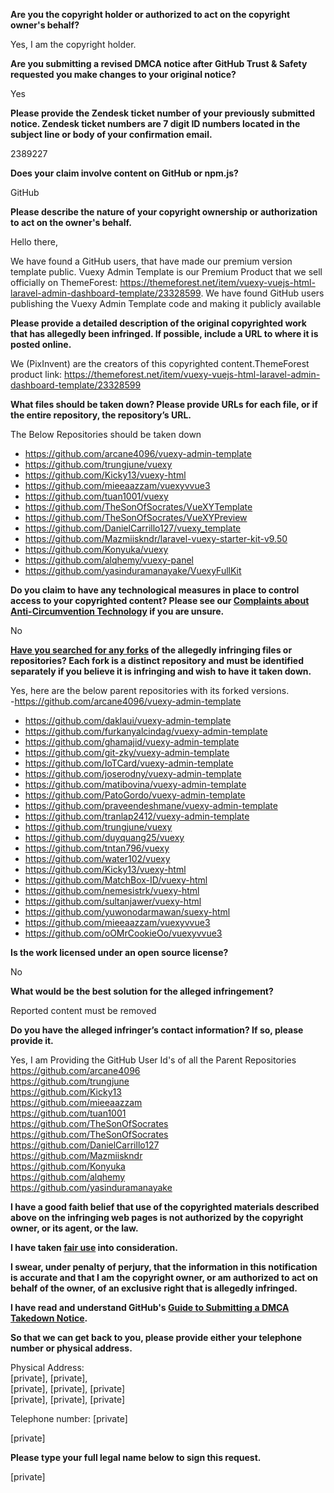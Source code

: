 **Are you the copyright holder or authorized to act on the copyright owner's behalf?**

Yes, I am the copyright holder.

**Are you submitting a revised DMCA notice after GitHub Trust & Safety requested you make changes to your original notice?**

Yes

**Please provide the Zendesk ticket number of your previously submitted notice. Zendesk ticket numbers are 7 digit ID numbers located in the subject line or body of your confirmation email.**

2389227

**Does your claim involve content on GitHub or npm.js?**

GitHub

**Please describe the nature of your copyright ownership or authorization to act on the owner's behalf.**

Hello there,

We have found a GitHub users, that have made our premium version template public. Vuexy Admin Template is our Premium Product that we sell officially on ThemeForest: https://themeforest.net/item/vuexy-vuejs-html-laravel-admin-dashboard-template/23328599. We have found GitHub users publishing the Vuexy Admin Template code and making it publicly available

**Please provide a detailed description of the original copyrighted work that has allegedly been infringed. If possible, include a URL to where it is posted online.**

We (PixInvent) are the creators of this copyrighted content.ThemeForest product link: https://themeforest.net/item/vuexy-vuejs-html-laravel-admin-dashboard-template/23328599

**What files should be taken down? Please provide URLs for each file, or if the entire repository, the repository’s URL.**

The Below Repositories should be taken down  
- https://github.com/arcane4096/vuexy-admin-template  
- https://github.com/trungjune/vuexy  
- https://github.com/Kicky13/vuexy-html  
- https://github.com/mieeaazzam/vuexyvvue3  
- https://github.com/tuan1001/vuexy  
- https://github.com/TheSonOfSocrates/VueXYTemplate  
- https://github.com/TheSonOfSocrates/VueXYPreview  
- https://github.com/DanielCarrillo127/vuexy_template  
- https://github.com/Mazmiiskndr/laravel-vuexy-starter-kit-v9.50  
- https://github.com/Konyuka/vuexy  
- https://github.com/alqhemy/vuexy-panel  
- https://github.com/yasinduramanayake/VuexyFullKit  

**Do you claim to have any technological measures in place to control access to your copyrighted content? Please see our <a href="https://docs.github.com/articles/guide-to-submitting-a-dmca-takedown-notice#complaints-about-anti-circumvention-technology">Complaints about Anti-Circumvention Technology</a> if you are unsure.**

No

**<a href="https://docs.github.com/articles/dmca-takedown-policy#b-what-about-forks-or-whats-a-fork">Have you searched for any forks</a> of the allegedly infringing files or repositories? Each fork is a distinct repository and must be identified separately if you believe it is infringing and wish to have it taken down.**

Yes, here are the below parent repositories with its forked versions.  
-https://github.com/arcane4096/vuexy-admin-template  
- https://github.com/daklaui/vuexy-admin-template  
- https://github.com/furkanyalcindag/vuexy-admin-template  
- https://github.com/ghamajid/vuexy-admin-template  
- https://github.com/git-zky/vuexy-admin-template  
- https://github.com/IoTCard/vuexy-admin-template  
- https://github.com/joserodny/vuexy-admin-template  
- https://github.com/matibovina/vuexy-admin-template  
- https://github.com/PatoGordo/vuexy-admin-template  
- https://github.com/praveendeshmane/vuexy-admin-template  
- https://github.com/tranlap2412/vuexy-admin-template  
- https://github.com/trungjune/vuexy  
- https://github.com/duyquang25/vuexy  
- https://github.com/tntan796/vuexy  
- https://github.com/water102/vuexy  
- https://github.com/Kicky13/vuexy-html  
- https://github.com/MatchBox-ID/vuexy-html  
- https://github.com/nemesistrk/vuexy-html  
- https://github.com/sultanjawer/vuexy-html  
- https://github.com/yuwonodarmawan/suexy-html  
- https://github.com/mieeaazzam/vuexyvvue3  
- https://github.com/oOMrCookieOo/vuexyvvue3  

**Is the work licensed under an open source license?**

No

**What would be the best solution for the alleged infringement?**

Reported content must be removed

**Do you have the alleged infringer’s contact information? If so, please provide it.**

Yes, I am Providing the GitHub User Id's of all the Parent Repositories  
https://github.com/arcane4096  
https://github.com/trungjune  
https://github.com/Kicky13  
https://github.com/mieeaazzam  
https://github.com/tuan1001  
https://github.com/TheSonOfSocrates  
https://github.com/TheSonOfSocrates  
https://github.com/DanielCarrillo127  
https://github.com/Mazmiiskndr  
https://github.com/Konyuka  
https://github.com/alqhemy  
https://github.com/yasinduramanayake  

**I have a good faith belief that use of the copyrighted materials described above on the infringing web pages is not authorized by the copyright owner, or its agent, or the law.**

**I have taken <a href="https://www.lumendatabase.org/topics/22">fair use</a> into consideration.**

**I swear, under penalty of perjury, that the information in this notification is accurate and that I am the copyright owner, or am authorized to act on behalf of the owner, of an exclusive right that is allegedly infringed.**

**I have read and understand GitHub's <a href="https://docs.github.com/articles/guide-to-submitting-a-dmca-takedown-notice/">Guide to Submitting a DMCA Takedown Notice</a>.**

**So that we can get back to you, please provide either your telephone number or physical address.**

Physical Address:  
[private], [private],  
[private], [private], [private]  
[private], [private], [private]

Telephone number: [private]

[private]

**Please type your full legal name below to sign this request.**

[private]
